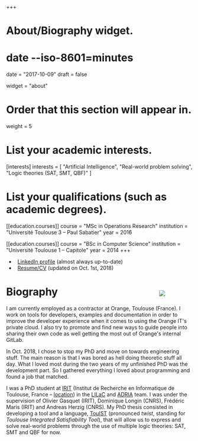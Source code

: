 +++
# About/Biography widget.
#     date --iso-8601=minutes
date = "2017-10-09"
draft = false

widget = "about"

# Order that this section will appear in.
weight = 5

# List your academic interests.
[interests]
  interests = [
    "Artificial Intelligence",
    "Real-world problem solving",
    "Logic theories (SAT, SMT, QBF)"
  ]

# List your qualifications (such as academic degrees).
[[education.courses]]
  course = "MSc in Operations Research"
  institution = "Université Toulouse 3 – Paul Sabatier"
  year = 2016

[[education.courses]]
  course = "BSc in Computer Science"
  institution = "Université Toulouse 1 – Capitole"
  year = 2014
+++

- <i class="fa fa-linkedin" style="margin-right:0.5em"></i> [LinkedIn profile][LinkedIn] (almost always up-to-date)
- <i class="fa fa-file" style="margin-right:0.5em"></i> [Resume/CV](resume_mael_valais.pdf) (updated on Oct. 1st, 2018)

[<img src="img/irit2018.svg" style="max-width:30%;min-width:2cm;float:right;margin:1em;margin-top:1cm">][IRIT]
# Biography

I am currently employed as a contractor at Orange, Toulouse (France). I
work on tools for developers, examples and documentation in order to improve
the developer experience when it comes to using the Orange IT's private
cloud. I also try to promote and find new ways to guide people into sharing
their own code as well getting the most out of Orange's internal GitLab.

In Oct. 2018, I chose to stop my PhD and move on towards engineering stuff.
The main reason is that I was bored as hell doing theoretic stuff all day. What
I loved most during the two years of my unfinished PhD was the development
part. So I gathered everything I loved about programming and found a job that
matched.

I was a PhD student at [IRIT] \(Institut de Recherche en Informatique de
Toulouse, France – [location]) in the [LILaC] and [ADRIA] team. I was under
the supervision of Olivier Gasquet (IRIT), Dominique Longin (CNRS),
Frédéric Maris (IRIT) and Andreas Herzig (CNRS). My PhD thesis consisted in
developing a tool and a language, [TouIST] \(pronounced _twist_, standing
for _Toulouse Integrated Satisfiability Tool_\), that will allow us to
express and solve real-world problems through the use of multiple logic
theories: SAT, SMT and QBF for now.

[TouIST]: https://www.irit.fr/touist
[Github]: https://github.com/touist/touist
[IRIT]: https://www.irit.fr
[LiLAC]: https://www.irit.fr/-Equipe-LILaC-
[ADRIA]: https://www.irit.fr/-Equipe-ADRIA-
[LinkedIn]: https://www.linkedin.com/in/maelvalais/

[location]: https://goo.gl/maps/nuxdSM6P65J2
[Twitter]: https://twitter.com/maelvalais

[profile]: https://www.irit.fr/spip.php?page=annuaire&code=10566

[^touist-meaning]: _**Tou**louse **i**ntegrated **s**atisfiability **t**ool_.
                   it is prononced _twist_. we were looking for a memorable and
                   pronounceable name that had no homonym on google. and it
                   had to sound like fun, too!

